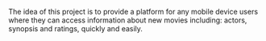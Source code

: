 The idea of this project is to provide a platform for any mobile device users where they can access information about new movies including: actors, synopsis and ratings, quickly and easily.